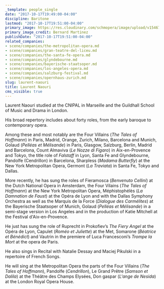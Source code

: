 ```yaml
---
_template: people_single
date: "2017-10-17T19:49:00-04:00"
discipline: Baritone
lastmod: "2017-10-17T19:51:00-04:00"
primary_image: https://res.cloudinary.com/schmopera/image/upload/v1546739618/media/2019/01/LaurentNaouri.jpg
primary_image_credit: Bernard Martinez
publishDate: "2017-10-17T19:51:00-04:00"
related_companies:
- scene/companies/the-metropolitan-opera.md
- scene/companies/gran-teatre-del-liceu.md
- scene/companies/the-santa-fe-opera.md
- scene/companies/glyndebourne.md
- scene/companies/bayerische-staatsoper.md
- scene/companies/los-angeles-opera.md
- scene/companies/salzburg-festival.md
- scene/companies/opernhaus-zurich.md
slug: laurent-naouri
title: Laurent Naouri
cms_visible: true
---
```

Laurent Naouri studied at the CNIPAL in Marseille and the Guildhall School of Music and Drama in London.

His broad repertory includes about forty roles, from the early baroque to contemporary opera.
 
Among these and most notably are the Four Villains (*The Tales of Hoffmann*) in Paris, Madrid, Orange, Zurich, Milano, Barcelona and Munich, Golaud (*Pelléas et Mélisande*) in Paris, Glasgow, Salzburg, Berlin, Madrid and Barcelona, Count Almaviva (*Le Nozze di Figaro*) in Aix-en-Provence and Tokyo, the title role of *Falstaff* in Lyon, Santa Fe and Glyndebourne, Pandolfe (Cendrillon) in Barcelona, Sharpless (*Madama Butterfly*) at the New York Metropolitan Opera, Germont (*La Traviata*) in Santa Fe, Tokyo and Dallas.
 
More recently, he has sung the roles of Fieramosca (*Benvenuto Cellini*) at the Dutch National Opera in Amsterdam, the Four Vilains (*The Tales of Hoffmann*) at the New York Metropolitan Opera, Méphistophélès (*La Damnation de Faust*) at the Opéra de Lyon and with the Dallas Symphony Orchestra as well as the Marquis de la Force (*Dialogue des Carmélites*) at the Bayerische Staatsoper of Munich, Golaud (*Pelléas et Mélisande*) in a semi-stage version in Los Angeles and in the production of Katie Mitchell at the Festival d'Aix-en-Provence.

He just has sung the role of Ruprecht in Prokofiev’s *The Fiery Angel* at the Opéra de Lyon, Capulet (*Roméo et Juliette*) at the Met, Somarone (*Béatrice et Bénédict*) and Vautrin in the premiere of Luca Francesconi’s *Trompe la Mort* at the opera de Paris.
 
He also sings in Recital with Natalie Dessay and Maciej Pikulski in a repertoire of French Songs.

He will sing at the Metropolitan Opera the parts of the Four Villains (*The Tales of Hoffmann*), Pandolfe (*Cendrillon*), Le Grand Prêtre (*Samson et Dalila*) at the Théâtre des Champs Elysées, Don gaspar (*L'ange de Nesida*) at the London Royal Opera House.